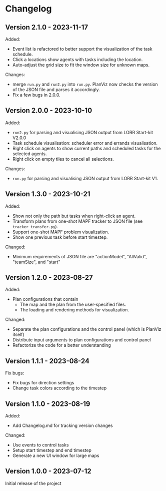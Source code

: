 # Changelog
Version 2.1.0 - 2023-11-17
---
Added:
- Event list is refactored to better support the visualization of the task schedule.
- Click a locations show agents with tasks including the location.
- Auto-adjust the grid size to fit the window size for unknown maps.

Changes:
- merge `run.py` and `run2.py` into `run.py`. PlanViz now checks the version of the JSON file and parses it accordingly.
- Fix a few bugs in 2.0.0.

Version 2.0.0 - 2023-10-10
---
Added:
- `run2.py` for parsing and visualising JSON output from LORR Start-kit V2.0.0
- Task schedule visualisation: scheduler error and errands visualisation.
- Right click on agents to show current paths and scheduled tasks for the selected agents.
- Right click on empty tiles to cancel all selections.

Changes:
- `run.py` for parsing and visualising JSON output from LORR Start-kit V1.

Version 1.3.0 - 2023-10-21
---
Added:
- Show not only the path but tasks when right-click an agent.
- Transform plans from one-shot MAPF tracker to JSON file (see `tracker_transfer.py`).
- Support one-shot MAPF problem visualization.
- Show one previous task before start timestep.

Changed:
- Minimum requirements of JSON file are "actionModel", "AllValid", "teamSize", and "start"


Version 1.2.0 - 2023-08-27
---
Added:
- Plan configurations that contain
    - The map and the plan from the user-specified files.
    - The loading and rendering methods for visualization.

Changed:
- Separate the plan configurations and the control panel (which is PlanViz itself)
- Distribute input arguments to plan configurations and control panel
- Refactorize the code for a better understanding


Version 1.1.1 - 2023-08-24
---
Fix bugs:
- Fix bugs for direction settings
- Change task colors according to the timestep


Version 1.1.0 - 2023-08-19
---
Added:
- Add Changelog.md for tracking version changes

Changed:
- Use events to control tasks
- Setup start timestep and end timestep
- Generate a new UI window for large maps


Version 1.0.0 - 2023-07-12
---
Initial release of the project